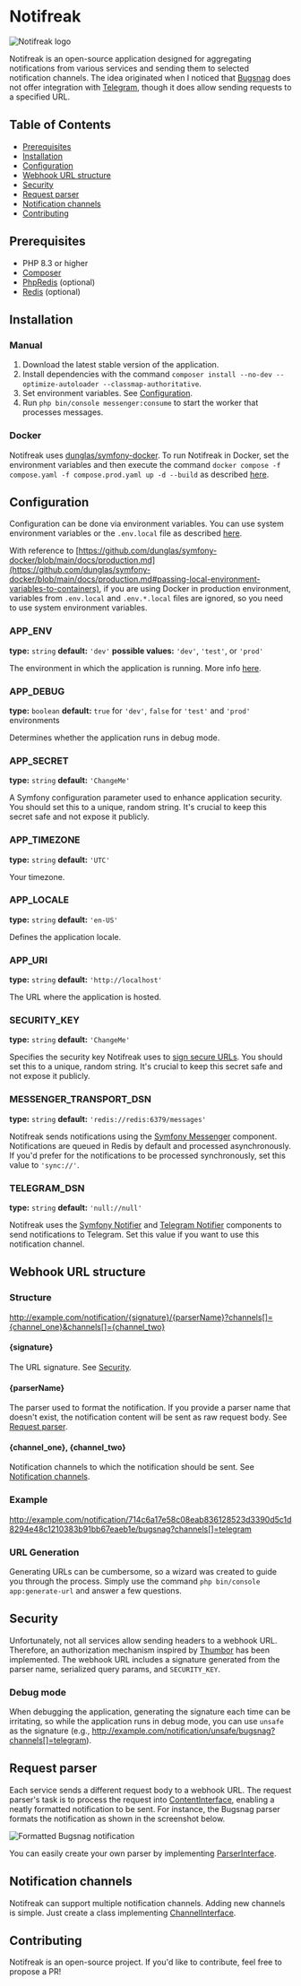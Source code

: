 # Notifreak
![Notifreak logo](https://thumbor.jakimiak.net/0eQBHb2Vs95Qa0iL5j31fT9BIWM=/250x/https://jakimiak.net/images/projects/notifreak/logo.jpg)

Notifreak is an open-source application designed for aggregating notifications from various services and sending them to selected notification channels. The idea originated when I noticed that [Bugsnag](https://www.bugsnag.com) does not offer integration with [Telegram](https://telegram.org), though it does allow sending requests to a specified URL.

## Table of Contents
- [Prerequisites](#prerequisites)
- [Installation](#installation)
- [Configuration](#configuration)
- [Webhook URL structure](#webhook-url-structure)
- [Security](#security)
- [Request parser](#request-parser)
- [Notification channels](#notification-channels)
- [Contributing](#contributing)

## Prerequisites
- PHP 8.3 or higher
- [Composer](https://getcomposer.org)
- [PhpRedis](https://github.com/phpredis/phpredis) (optional)
- [Redis](https://redis.io) (optional)

## Installation
### Manual
1. Download the latest stable version of the application.
2. Install dependencies with the command `composer install --no-dev --optimize-autoloader --classmap-authoritative`.
3. Set environment variables. See [Configuration](#configuration).
4. Run `php bin/console messenger:consume` to start the worker that processes messages.

### Docker
Notifreak uses [dunglas/symfony-docker](https://github.com/dunglas/symfony-docker). To run Notifreak in Docker, set the environment variables and then execute the command `docker compose -f compose.yaml -f compose.prod.yaml up -d --build` as described [here](https://github.com/dunglas/symfony-docker/blob/main/docs/production.md).

## Configuration
Configuration can be done via environment variables. You can use system environment variables or the `.env.local` file as described [here](https://symfony.com/doc/current/configuration.html#configuring-environment-variables-in-production).

With reference to [https://github.com/dunglas/symfony-docker/blob/main/docs/production.md](https://github.com/dunglas/symfony-docker/blob/main/docs/production.md#passing-local-environment-variables-to-containers), if you are using Docker in production environment, variables from `.env.local` and `.env.*.local` files are ignored, so you need to use system environment variables.

### APP_ENV
**type:** `string` **default:** `'dev'` **possible values:** `'dev'`, `'test'`, or `'prod'`

The environment in which the application is running. More info [here](https://symfony.com/doc/current/configuration.html#selecting-the-active-environment).

### APP_DEBUG
**type:** `boolean` **default:** `true` for `'dev'`, `false` for `'test'` and `'prod'` environments

Determines whether the application runs in debug mode.

### APP_SECRET
**type:** `string` **default:** `'ChangeMe'`

A Symfony configuration parameter used to enhance application security. You should set this to a unique, random string. It's crucial to keep this secret safe and not expose it publicly.

### APP_TIMEZONE
**type:** `string` **default:** `'UTC'`

Your timezone.

### APP_LOCALE
**type:** `string` **default:** `'en-US'`

Defines the application locale.

### APP_URI
**type:** `string` **default:** `'http://localhost'`

The URL where the application is hosted.

### SECURITY_KEY
**type:** `string` **default:** `'ChangeMe'`

Specifies the security key Notifreak uses to [sign secure URLs](#security). You should set this to a unique, random string. It's crucial to keep this secret safe and not expose it publicly.

### MESSENGER_TRANSPORT_DSN
**type:** `string` **default:** `'redis://redis:6379/messages'`

Notifreak sends notifications using the [Symfony Messenger](https://symfony.com/doc/current/messenger.html) component. Notifications are queued in Redis by default and processed asynchronously. If you'd prefer for the notifications to be processed synchronously, set this value to `'sync://'`.

### TELEGRAM_DSN
**type:** `string` **default:** `'null://null'`

Notifreak uses the [Symfony Notifier](https://symfony.com/doc/current/notifier.html) and [Telegram Notifier](https://github.com/symfony/symfony/blob/7.1/src/Symfony/Component/Notifier/Bridge/Telegram/README.md) components to send notifications to Telegram. Set this value if you want to use this notification channel.

## Webhook URL structure

### Structure
http://example.com/notification/{signature}/{parserName}?channels[]={channel_one}&channels[]={channel_two}

#### {signature}
The URL signature. See [Security](#security).

#### {parserName}
The parser used to format the notification. If you provide a parser name that doesn't exist, the notification content will be sent as raw request body. See [Request parser](#request-parser).

#### {channel_one}, {channel_two}
Notification channels to which the notification should be sent. See [Notification channels](#notification-channels).

### Example
http://example.com/notification/714c6a17e58c08eab836128523d3390d5c1d8294e48c1210383b91bb67eaeb1e/bugsnag?channels[]=telegram

### URL Generation
Generating URLs can be cumbersome, so a wizard was created to guide you through the process. Simply use the command `php bin/console app:generate-url` and answer a few questions.

## Security
Unfortunately, not all services allow sending headers to a webhook URL. Therefore, an authorization mechanism inspired by [Thumbor](https://thumbor.readthedocs.io/en/latest/security.html#hmac-method) has been implemented. The webhook URL includes a signature generated from the parser name, serialized query params, and `SECURITY_KEY`.

### Debug mode
When debugging the application, generating the signature each time can be irritating, so while the application runs in debug mode, you can use `unsafe` as the signature (e.g., http://example.com/notification/unsafe/bugsnag?channels[]=telegram).

## Request parser
Each service sends a different request body to a webhook URL. The request parser's task is to process the request into [ContentInterface](src/Parser/ContentInterface.php), enabling a neatly formatted notification to be sent. For instance, the Bugsnag parser formats the notification as shown in the screenshot below.

![Formatted Bugsnag notification](https://thumbor.jakimiak.net/zxlX6yymasfEBqR_1o_SHbJZg4k=/https://jakimiak.net/images/projects/notifreak/bugsnag-notification.jpg)

You can easily create your own parser by implementing [ParserInterface](src/Parser/ParserInterface.php).

## Notification channels
Notifreak can support multiple notification channels. Adding new channels is simple. Just create a class implementing [ChannelInterface](src/Message/Channel/ChannelInterface.php).

## Contributing
Notifreak is an open-source project. If you'd like to contribute, feel free to propose a PR!
